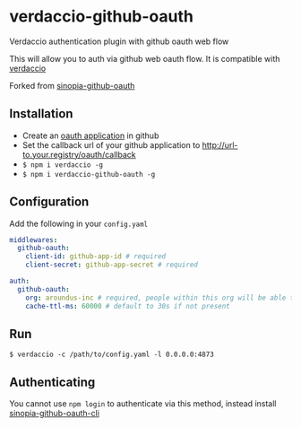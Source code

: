 # verdaccio-github-oauth
Verdaccio authentication plugin with github oauth web flow

This will allow you to auth via github web oauth flow. It is compatible with [verdaccio](https://www.npmjs.com/package/verdaccio)

Forked from [sinopia-github-oauth](https://github.com/soundtrackyourbrand/sinopia-github-oauth)

## Installation
* Create an [oauth application](https://github.com/settings/applications/new) in github
* Set the callback url of your github application to http://url-to.your.registry/oauth/callback
* `$ npm i verdaccio -g`
* `$ npm i verdaccio-github-oauth -g`

## Configuration
Add the following in your `config.yaml`
```yaml
middlewares:
  github-oauth:
    client-id: github-app-id # required
    client-secret: github-app-secret # required

auth:
  github-oauth:
    org: aroundus-inc # required, people within this org will be able to auth
    cache-ttl-ms: 60000 # default to 30s if not present
```

## Run
`$ verdaccio -c /path/to/config.yaml -l 0.0.0.0:4873`

## Authenticating
You cannot use `npm login` to authenticate via this method, instead install [sinopia-github-oauth-cli](https://github.com/soundtrackyourbrand/sinopia-github-oauth-cli)
